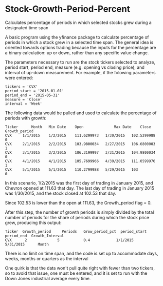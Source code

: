 # Stock-Growth-Period-Percent
Calculates percentage of periods in which selected stocks grew during a designated time span

A basic program using the yfinance package to calculate percentage of periods in which a stock grew in a selected time span. The general idea is oriented towards options trading
because the inputs for the percentage are a binary calculation: up or down, rather than any specific value change.  

The parameters necessary to run are the stock tickers selected to analyze, period start, period end, measure (e.g. opening vs closing price), and interval of up-down measurement. 
For example, if the folowing parameters were entered:
```
tickers = 'CVX'
period_start = '2015-01-01'
period_end = '2015-05-31'
measure = 'Close'
interval = 'Week'
```

The following data would be pulled and used to calculate the percentage of periods with growth:
```
Ticker	    Month	Min Date	Open	          Max Date	  Close	      Growth_period
CVX	    1/1/2015	1/2/2015	111.6299973	  1/30/2015	  102.5299988	  0
CVX	    2/1/2015	2/2/2015	103.9800034	  2/27/2015	  106.6800003	  1
CVX	    3/1/2015	3/2/2015	106.3199997	  3/31/2015	  104.9800034	  0
CVX	    4/1/2015	4/1/2015	105.7699966	  4/30/2015	  111.0599976	  1
CVX	    5/1/2015	5/1/2015	110.2799988	  5/29/2015	  103	          0
```

In this scenario, 1/2/2015 was the first day of trading in January 2015, and Chevron opened at 111.63 that day. The last day of trading in January 2015 was 1/30/2015, and the stock closed at 102.53 that day. 

Since 102.53 is lower than the open at 111.63, the Growth_period flag = 0.

After this step, the number of growth periods is simply divided by the total number of periods for the share of periods during which the stock price grew, producing this output:

```
Ticker	Growth_period	  Periods   Grow_period_pct	 period_start	period_end	Growth_Interval
CVX	     2	            5	        0.4	           1/1/2015	   5/31/2015	  Month
```

There is no limit on time span, and the code is set up to accommodate days, weeks, months or quarters as the interval

One quirk is that the data won't pull quite right with fewer than two tickers, so to avoid that issue, one must be entered, and it is set to run with the Down Jones industrial average every time.
